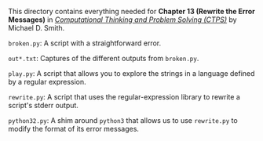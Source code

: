 This directory contains everything needed for
**Chapter 13 (Rewrite the Error Messages)** in
[*Computational Thinking and Problem Solving (CTPS)*](https://profsmith89.github.io/ctps/ctps.html)
by Michael D. Smith.

`broken.py`: A script with a straightforward error.

`out*.txt`: Captures of the different outputs from `broken.py`.

`play.py`: A script that allows you to explore the strings in a
language defined by a regular expression.

`rewrite.py`: A script that uses the regular-expression library to
rewrite a script's stderr output.

`python32.py`: A shim around `python3` that allows us to use
`rewrite.py` to modify the format of its error messages.
